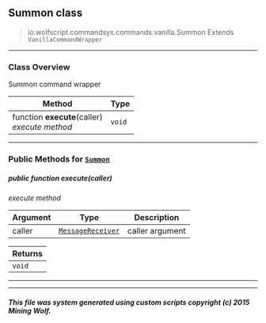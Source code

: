 ## Summon __class__

>io.wolfscript.commandsys.commands.vanilla.Summon
>Extends `VanillaCommandWrapper`

---

### Class Overview

Summon command wrapper

Method | Type   
--- | :--- 
 function __execute__(caller) <br> _execute method_ | `void`



---


### Public Methods for [`Summon`](Summon.md)

##### <a id='execute'></a>public  function __execute__(caller)

_execute method_

Argument | Type | Description  
--- | --- | --- 
caller | [`MessageReceiver`](../../../chat/MessageReceiver.md) | caller argument

Returns | 
--- | 
`void` |


---
---


##### This file was system generated using custom scripts copyright (c) 2015 Mining Wolf.
	

